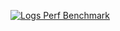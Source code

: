 [![Logs Perf Benchmark](/img/blog/common/logs_perf_cta.png)](https://signoz.io/blog/logs-performance-benchmark/?utm_source=blog&utm_medium=logs_perf_cta)
